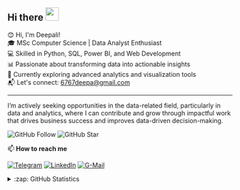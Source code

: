 ## Hi there <img src="https://raw.githubusercontent.com/MartinHeinz/MartinHeinz/master/wave.gif" width="30px">

😊 Hi, I'm Deepali!  
🎓 MSc Computer Science | Data Analyst Enthusiast  
💻 Skilled in Python, SQL, Power BI, and Web Development  
📊 Passionate about transforming data into actionable insights  
🌱 Currently exploring advanced analytics and visualization tools  
📬 Let's connect: [6767deepa@gmail.com](mailto:6767deepa@gmail.com)  

---


I’m actively seeking opportunities in the data-related field, particularly in data and analytics, where I can contribute and grow through impactful work that drives business success and improves data-driven decision-making.

![GitHub Follow](https://github.com/Deepali949593?tab=followers)
![GitHub Star](https://img.shields.io/github/stars/elmoallistair?affiliations=OWNER%2CCOLLABORATOR&style=social&label=Star)

📫 **How to reach me**

[![Telegram](https://img.shields.io/badge/--telegram?label=Telegram&logo=telegram&style=social)](https://t.me/elmoallistair) 
[![LinkedIn](https://img.shields.io/badge/--linkedin?label=LinkedIn&logo=LinkedIn&style=social)](https://www.linkedin.com/in/elmoallistair)
[![G-Mail](https://img.shields.io/badge/--linkedin?label=Gmail&logo=gmail&style=social)](mailto:work.elmoallistair@gmail.com)

<details close>
<summary>:zap: GitHub Statistics</summary>
  <img src="https://github-readme-stats.vercel.app/api?username=elmoallistair&show_icons=true&theme=nord" width="400px">
</details>
